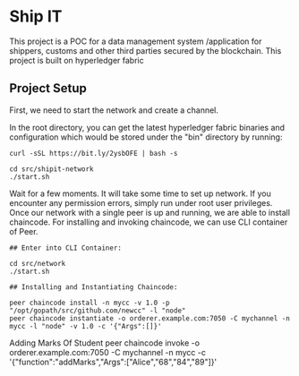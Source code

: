 # Ship IT 

This project is a POC for a data management system /application for shippers, customs and other third parties secured by the blockchain. This project is built on hyperledger fabric


## Project Setup

First, we need to start the network and create a channel.

In the root directory, you can get the latest hyperledger fabric binaries and configuration which would be stored under the "bin" directory by running:

```
curl -sSL https://bit.ly/2ysbOFE | bash -s
```

```
cd src/shipit-network
./start.sh
```

Wait for a few moments. It will take some time to set up network. If you encounter any permission errors, simply run under root user privileges. Once our network with a single peer is up and running, we are able to install chaincode. For installing and invoking chaincode, we can use CLI container of Peer.

```
## Enter into CLI Container:

cd src/network
./start.sh

## Installing and Instantiating Chaincode:

peer chaincode install -n mycc -v 1.0 -p "/opt/gopath/src/github.com/newcc" -l "node"
peer chaincode instantiate -o orderer.example.com:7050 -C mychannel -n mycc -l "node" -v 1.0 -c '{"Args":[]}'
```

Adding Marks Of Student
peer chaincode invoke -o orderer.example.com:7050 -C mychannel -n mycc -c '{"function":"addMarks","Args":["Alice","68","84","89"]}'